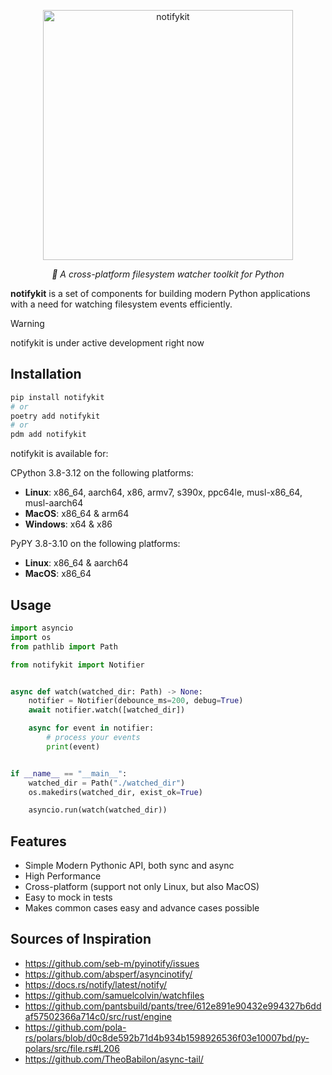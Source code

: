 <p align="center">
  <img loading="lazy" src="https://raw.githubusercontent.com/roma-glushko/notifykit/main/imgs/logo.png" width="400px" alt="notifykit">
</p>
<p align="center">
    <em>👀 A cross-platform filesystem watcher toolkit for Python</em>
</p>

**notifykit** is a set of components for building modern Python applications with a need for watching filesystem events efficiently.

> [!Warning]
> notifykit is under active development right now

## Installation

```bash
pip install notifykit
# or
poetry add notifykit
# or 
pdm add notifykit
```

notifykit is available for:

CPython 3.8-3.12 on the following platforms:

- **Linux**: x86_64, aarch64, x86, armv7, s390x, ppc64le, musl-x86_64, musl-aarch64
- **MacOS**: x86_64 & arm64
- **Windows**: x64 & x86

PyPY 3.8-3.10 on the following platforms:

- **Linux**: x86_64 & aarch64
- **MacOS**: x86_64

## Usage

```python
import asyncio
import os
from pathlib import Path

from notifykit import Notifier


async def watch(watched_dir: Path) -> None:
    notifier = Notifier(debounce_ms=200, debug=True)
    await notifier.watch([watched_dir])

    async for event in notifier:
        # process your events
        print(event)


if __name__ == "__main__":
    watched_dir = Path("./watched_dir")
    os.makedirs(watched_dir, exist_ok=True)

    asyncio.run(watch(watched_dir))
```

## Features

- Simple Modern Pythonic API, both sync and async
- High Performance
- Cross-platform (support not only Linux, but also MacOS)
- Easy to mock in tests
- Makes common cases easy and advance cases possible

## Sources of Inspiration

- https://github.com/seb-m/pyinotify/issues
- https://github.com/absperf/asyncinotify/
- https://docs.rs/notify/latest/notify/
- https://github.com/samuelcolvin/watchfiles
- https://github.com/pantsbuild/pants/tree/612e891e90432e994327b6ddaf57502366a714c0/src/rust/engine
- https://github.com/pola-rs/polars/blob/d0c8de592b71d4b934b1598926536f03e10007bd/py-polars/src/file.rs#L206
- https://github.com/TheoBabilon/async-tail/
